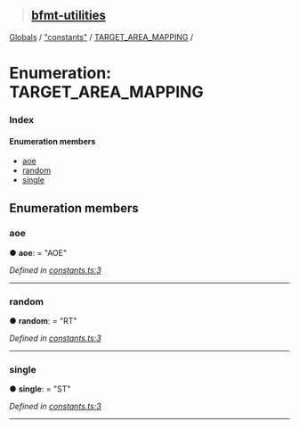 > ## [bfmt-utilities](../README.md)

[Globals](../globals.md) / ["constants"](../modules/_constants_.md) / [TARGET_AREA_MAPPING](_constants_.target_area_mapping.md) /

# Enumeration: TARGET_AREA_MAPPING

### Index

#### Enumeration members

* [aoe](_constants_.target_area_mapping.md#aoe)
* [random](_constants_.target_area_mapping.md#random)
* [single](_constants_.target_area_mapping.md#single)

## Enumeration members

###  aoe

● **aoe**: = "AOE"

*Defined in [constants.ts:3](https://github.com/BluuArc/bfmt-utilities/blob/b1cab37/src/constants.ts#L3)*

___

###  random

● **random**: = "RT"

*Defined in [constants.ts:3](https://github.com/BluuArc/bfmt-utilities/blob/b1cab37/src/constants.ts#L3)*

___

###  single

● **single**: = "ST"

*Defined in [constants.ts:3](https://github.com/BluuArc/bfmt-utilities/blob/b1cab37/src/constants.ts#L3)*

___